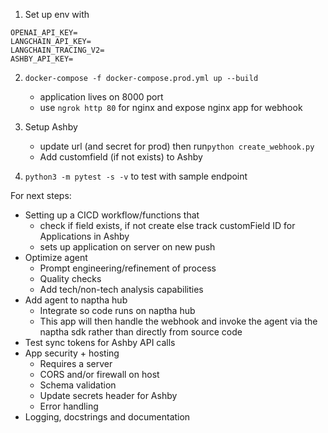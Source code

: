 1) Set up env with 
```
OPENAI_API_KEY=
LANGCHAIN_API_KEY=
LANGCHAIN_TRACING_V2=
ASHBY_API_KEY=
```

2) ```docker-compose -f docker-compose.prod.yml up --build```
    - application lives on 8000 port
    - use ```ngrok http 80``` for nginx and expose nginx app for webhook

3) Setup Ashby
    - update url (and secret for prod) then run```python create_webhook.py```
    - Add customfield (if not exists) to Ashby

4) ```python3 -m pytest -s -v``` to test with sample endpoint



For next steps:
- Setting up a CICD workflow/functions that 
  - check if field exists, if not create else track customField ID for Applications in Ashby
  - sets up application on server on new push
- Optimize agent
  - Prompt engineering/refinement of process
  - Quality checks
  - Add tech/non-tech analysis capabilities
- Add agent to naptha hub
  - Integrate so code runs on naptha hub
  - This app will then handle the webhook and invoke the agent via the naptha sdk rather than directly from source code
- Test sync tokens for Ashby API calls
- App security + hosting
  - Requires a server
  - CORS and/or firewall on host
  - Schema validation
  - Update secrets header for Ashby
  - Error handling
- Logging, docstrings and documentation